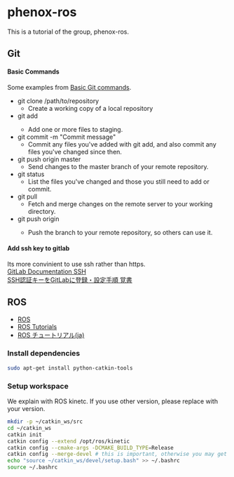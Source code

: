# phenox-ros
This is a tutorial of the group, phenox-ros.

## Git
#### Basic Commands
Some examples from [Basic Git commands](https://confluence.atlassian.com/bitbucketserver/basic-git-commands-776639767.html).
- git clone /path/to/repository
    - Create a working copy of a local repository
- git add <filename>
    - Add one or more files to staging.
- git commit -m "Commit message"
    - Commit any files you've added with git add, and also commit any files you've changed since then.
- git push origin master
    - Send changes to the master branch of your remote repository.
- git status
    - List the files you've changed and those you still need to add or commit.
- git pull
    - Fetch and merge changes on the remote server to your working directory.
- git push origin <branchname>
    - Push the branch to your remote repository, so others can use it.

#### Add ssh key to gitlab
Its more convinient to use ssh rather than https.  
[GitLab Documentation SSH](https://docs.gitlab.com/ce/ssh/README.html)  
[SSH認証キーをGitLabに登録・設定手順 覚書](https://qiita.com/redamoon/items/07e445d1fce360cb5fa3)


## ROS
- [ROS](http://wiki.ros.org/)
- [ROS Tutorials](http://wiki.ros.org/ROS/Tutorials)
- [ROS チュートリアル(ja)](http://wiki.ros.org/ja/ROS/Tutorials)

### Install dependencies
```bash
sudo apt-get install python-catkin-tools
```

### Setup workspace
We explain with ROS kinetc. If you use other version, please replace with your version.
```bash
mkdir -p ~/catkin_ws/src
cd ~/catkin_ws
catkin init
catkin config --extend /opt/ros/kinetic
catkin config --cmake-args -DCMAKE_BUILD_TYPE=Release
catkin config --merge-devel # this is important, otherwise you may get weird linking errors
echo "source ~/catkin_ws/devel/setup.bash" >> ~/.bashrc
source ~/.bashrc
```
